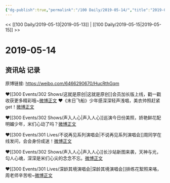 ```yaml
---
{"dg-publish":true,"permalink":"/100 Daily/2019-05-14/","title":"2019-05-14","created":"2023-03-20T18:40:54.420+08:00","updated":"2023-03-20T18:43:04.011+08:00"}
---
```



<< [[100 Daily/2019-05-13\|2019-05-13]] | [[100 Daily/2019-05-15\|2019-05-15]] >>

# 2019-05-14

## 资讯站 记录

原博链接: https://weibo.com/6466290670/HucRthGqm

❤️[[300 Events/302 Shows/这就是原创\|这就是原创]]会员加长版上线，戳一戳收获更多精彩哦~[微博正文](https://m.weibo.cn/6466290670/4371826957947908)
❤️《末日飞船》少年感深深轻声浅唱，美衣帅照赶紧get！[微博正文](https://m.weibo.cn/6466290670/4371948513959595)

❤️[[300 Events/302 Shows/声入人心\|声入人心]]巡演今日份美照，娇艳鲜花配明媚少年，米们心动了吗？[微博正文](https://m.weibo.cn/6466290670/4371881752834225)

❤️[[300 Events/301 Lives/不说再见系列演唱会\|不说再见系列演唱会]]周同学在线发问，会会身份成迷！[微博正文](https://m.weibo.cn/6466290670/4371887838243835)

❤️[[300 Events/302 Shows/声入人心\|声入人心]]长沙站新图来袭，天神与光，勾人心魂，深深是米们心尖的念念不忘。[微博正文](https://m.weibo.cn/6466290670/4371927957087064)

❤️[[300 Events/301 Lives/深龄其境演唱会\|深龄其境演唱会]]排练花絮照来咯，周老师辛苦啦~[微博正文](https://m.weibo.cn/6466290670/4371972127248624)
